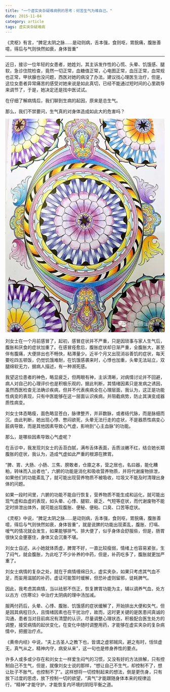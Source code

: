 ```yaml
---
title: "一个虚实夹杂疑难病例的思考：何苦生气为难自己。"
date: 2015-11-04
category: article
tags: 虚实夹杂疑难病
---
```


《灵枢》有言，“脾足太阴之脉……是动则病，舌本强，食则呕，胃脘痛，腹胀善噫，得后与气则快然如衰，身体皆重”

***

近日，接诊一位年轻的女患者，她姓刘，其主诉发作性的心慌、头晕、饥饿感、腿软，急诊住院检查，竟然一切正常，血糖值正常，心电图正常，血压正常，血常规也正常，甲状腺也没问题，西医对她的病没了办法，建议找心理医生治疗，但是，这位女患者异常痛苦的感受对她来说是如此真切，已经不能通过短时间的心里疏导来调节了，于是，她决定还是找中医试试。

在仔细了解病情后，我们聊到生病的起因，原来是总生气。

那么，我们不禁要问，生气真的对身体造成如此大的危害吗？

![](/media/2015/11/04-01.jpg)

刘女士在一个月前感冒了，起初，感冒症状并不严重，只是因琐事与家人生气后，腹胀和厌食的症状加重了。在感冒痊愈后，腹胀症状却日渐严重，全腹胀大，甚至伴有腹痛，大便排出也不畅快，粘滞量少。近半个月又出现消谷善饥的症状，每天要吃四五顿饭，仍觉饥饿难耐，在饥饿感袭来时，心悸也加重，头晕无法站立，双腿绵软无力，据病人描述，有一种濒死感。

我望这位患者的神色，略显疲乏，但两眼有神，主诉清晰，对病情讨论并不回避，病人对自己的心理评价也是积极乐观的，据此判断，其情绪因素只是发病之诱因，虽然西医检查无法确诊疾病，但并不代表疾病全在心理层面，我认为，这正是功能性病变的表现，只有中医能够在这一层面认识疾病，并阻截病势，防止其演变成器质性病变。

刘女士体态略瘦，面色略显苍白，脉律整齐，并非数脉，或者结代脉，而是脉细而沉，由此判断，她出现心悸、憋闷欲死，头晕无法行走的症状，不是器质性病变心脏病导致，而是其他因素导致心气虚，影响到“心主血脉”的功能。

那么，是哪些因素导致心气虚呢？

在舌诊中，我发现刘女士的舌苔白腻，满布舌体表面，舌质淡嫩不红，结合她长期腹胀的症状，我认为，造成气虚如此严重的根源在脾胃。

“脾、胃、大肠、小肠、三焦、膀敢者，仓廪之本，营之居也，名曰器，能化糟粕，转味而入出者也”，六腑的功能是消化和吸收营养物质，并将代谢废物排泄，如果他们的功能紊乱了，就可能出现营养物质不被吸收，垃圾又不能及时清理出身体的问题。

如果一段时间里，六腑的功能不能自行恢复，营养物质不能生成和运化，就可能出现气虚和血虚的表现，如头晕、心悸、腿软、疲乏、气短等症状，而代谢废物不能定时排泄出体外，就可能出现腹胀、便秘、便粘、口臭、口苦等症状。

《灵枢》中说，“脾足太阴之脉……是动则病，舌本强，食则呕，胃脘痛，腹胀善噫，得后与气则快然如衰，身体皆重”，就是说脾的功能出现紊乱，腹胀、打嗝、嗳气的情况就会发生，如果能够排气、排大便了，似乎身体会舒服些，但是，肠胃很快又会壅塞住，身体又会沉重不堪。

刘女士自述，从小她就体质虚，脾胃不好，一直比较瘦弱，情绪上也容易紧张，生了闷气，就会腹胀，为此吃了不少补养的中药，但是，补药吃多了，腹胀就更加严重了。

刘女士病情的复杂之处，就在于病情缠绵日久，虚实夹杂，如果只考虑其气血不足，而妄用滋腻的补药，虚证可能暂时缓解，但恐补虚则留邪，徒耗脾气。

因此，我考虑其病情，当以祛邪不伤正，恢复脾胃功能为主，辅以调养气血，处方以古方《伤寒论》中治疗太阴病的理中汤加减。

服两付药后，头晕、心悸、腹胀、饥饿感的症状缓解了，开始排出大便和矢气，但是因其病程日久，且情绪因素也在干扰治疗，故而，这时更关键的是医患间真诚的沟通，患者当对目前病况有清楚的认识，尽量调整心理状态，积极配合医生处方的调整，接受病情的起伏变化，在变化中随时调整用药，才能够在虚实夹杂的复杂病情中，把握治疗点。

《黄帝内经》中说，“夫上古圣人之教下也，皆谓之虚邪贼风，避之有时，恬惔虚无，真气从之，精神内守，病安从来”，这一句也是修身养性的要点。

许多人或多或少存在和刘女士一样爱生闷气的习惯，又没有好的方法排解，只有控制自己不生气，但是，就像刘女士说的那样，“想让自己不生气，却控制不了，想让肚子不胀气，也控制不了”。这样想将一切控制起来的想法，倒是更伤身，只有放下过度的思虑，放下控制一切的欲望，“真气”才能跟随身体本来的规律运行，“精神”才能守护，才能恢复内环境的阴阳平衡之道。

